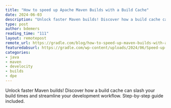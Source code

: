 ```yaml
---
title: "How to speed up Apache Maven Builds with a Build Cache"
date: 2024-06-03
description: "Unlock faster Maven builds! Discover how a build cache can slash your build times and streamline your development workflow. Step-by-step guide included."
type: post
author: bdemers
reading_time: "111"
layout: remotepost
remote_url: https://gradle.com/blog/how-to-speed-up-maven-builds-with-a-build-cache/
featuredabsurl: https://gradle.com/wp-content/uploads/2024/06/Speed-up-maven-builds-social-1.jpg
categories:
- java
- maven
- develocity
- builds
- dpe
---
```


Unlock faster Maven builds! Discover how a build cache can slash your build times and streamline your development workflow. Step-by-step guide included.

